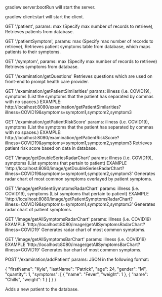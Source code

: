 gradlew server:bootRun will start the server.

gradlew client:start will start the client.

GET '/patient', params: max (Specify max number of records to retrieve),
Retrieves patients from database.

GET '/patientSymptom', params: max (Specify max number of records to retrieve),
Retrieves patient symptoms table from database, which maps patients to their symptoms.

GET '/symptom', params: max (Specify max number of records to retrieve)
Retrieves symptoms from database.

GET '/examination/getQuestions'
Retrieves questions which are used on front-end to prompt health care provider.

GET '/examination/getPatientSimilarities' params: illness (i.e. COVID19), symptoms (List the symptoms that
the patient has separated by commas with no spaces.)
EXAMPLE: http://localhost:8080/examination/getPatientSimilarities?illness=COVID19&symptoms=symptom1,symptom2,symptom3

GET '/examination/getPatientRiskScore' params: illness (i.e. COVID19), symptoms (List the symptoms that
the patient has separated by commas with no spaces.)
EXAMPLE: http://localhost:8080/examination/getPatientRiskScore?illness=COVID19&symptoms=symptom1,symptom2,symptom3
Retrieves patient risk score based on data in database.

GET '/image/getDoubleSeriesRadarChart' params: illness (i.e. COVID19), symptoms (List symptoms that pertain to patient)
EXAMPLE 'http://localhost:8080/image/getDoubleSeriesRadarChart?illness=COVID19&symptoms=symptom1,symptom2,symptom3'
Generates radar chart of most common symptoms overlayed by patient symptoms.

GET '/image/getPatientSymptomsRadarChart' params: illness (i.e. COVID19), symptoms (List symptoms that pertain to patient)
EXAMPLE 'http://localhost:8080/image/getPatientSymptomsRadarChart?illness=COVID19&symptoms=symptom1,symptom2,symptom3'
Generates radar chart of patient symptoms.

GET '/image/getAllSymptomsRadarChart' params: illness (i.e. COVID19)
EXAMPLE 'http://localhost:8080/image/getAllSymptomsRadarChart?illness=COVID19'
Generates radar chart of most common symptoms.

GET '/image/getAllSymptomsBarChart' params: illness (i.e. COVID19)
EXAMPLE 'http://localhost:8080/image/getAllSymptomsBarChart?illness=COVID19'
Generates bar chart of most common symptoms.


POST '/examination/addPatient' params: JSON in the following format:

{
  "firstName": "Kyle",
  "lastName": "Patrick",
  "age": 24,
  "gender": "M",
  "quantity": 1,
  "symptoms": [
    {
      "name": "Fever",
      "weight": 1
    },
    {
      "name": "Chills",
      "weight": 1
    }
  ]
}
)

Adds a new patient to the database.
